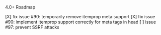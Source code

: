 4.0+ Roadmap

[X] fix issue #90: temporarily remove itemprop meta support
[X] fix issue #90: implement itemprop support correctly for meta tags in head
[ ] issue #97: prevent SSRF attacks
